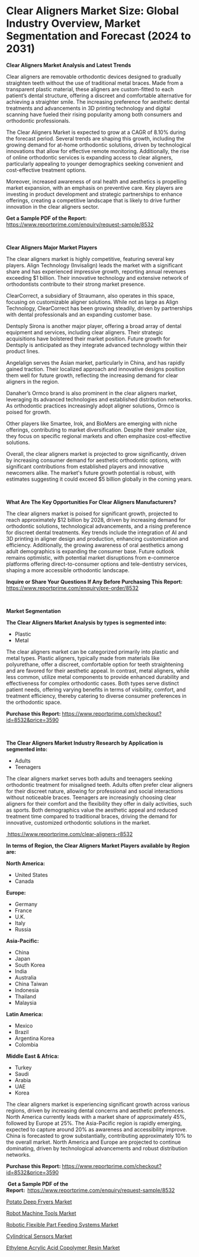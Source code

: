 <p><h1>Clear Aligners Market Size: Global Industry Overview, Market Segmentation and Forecast (2024 to 2031)</h1></p><p><strong>Clear Aligners Market Analysis and Latest Trends</strong></p>
<p><p>Clear aligners are removable orthodontic devices designed to gradually straighten teeth without the use of traditional metal braces. Made from a transparent plastic material, these aligners are custom-fitted to each patient’s dental structure, offering a discreet and comfortable alternative for achieving a straighter smile. The increasing preference for aesthetic dental treatments and advancements in 3D printing technology and digital scanning have fueled their rising popularity among both consumers and orthodontic professionals.</p><p>The Clear Aligners Market is expected to grow at a CAGR of 8.10% during the forecast period. Several trends are shaping this growth, including the growing demand for at-home orthodontic solutions, driven by technological innovations that allow for effective remote monitoring. Additionally, the rise of online orthodontic services is expanding access to clear aligners, particularly appealing to younger demographics seeking convenient and cost-effective treatment options. </p><p>Moreover, increased awareness of oral health and aesthetics is propelling market expansion, with an emphasis on preventive care. Key players are investing in product development and strategic partnerships to enhance offerings, creating a competitive landscape that is likely to drive further innovation in the clear aligners sector.</p></p>
<p><strong>Get a Sample PDF of the Report:&nbsp;</strong> <a href="https://www.reportprime.com/enquiry/request-sample/8532">https://www.reportprime.com/enquiry/request-sample/8532</a></p>
<p>&nbsp;</p>
<p><strong>Clear Aligners Major Market Players</strong></p>
<p><p>The clear aligners market is highly competitive, featuring several key players. Align Technology (Invisalign) leads the market with a significant share and has experienced impressive growth, reporting annual revenues exceeding $1 billion. Their innovative technology and extensive network of orthodontists contribute to their strong market presence.</p><p>ClearCorrect, a subsidiary of Straumann, also operates in this space, focusing on customizable aligner solutions. While not as large as Align Technology, ClearCorrect has been growing steadily, driven by partnerships with dental professionals and an expanding customer base.</p><p>Dentsply Sirona is another major player, offering a broad array of dental equipment and services, including clear aligners. Their strategic acquisitions have bolstered their market position. Future growth for Dentsply is anticipated as they integrate advanced technology within their product lines.</p><p>Angelalign serves the Asian market, particularly in China, and has rapidly gained traction. Their localized approach and innovative designs position them well for future growth, reflecting the increasing demand for clear aligners in the region.</p><p>Danaher’s Ormco brand is also prominent in the clear aligners market, leveraging its advanced technologies and established distribution networks. As orthodontic practices increasingly adopt aligner solutions, Ormco is poised for growth.</p><p>Other players like Smartee, Irok, and BioMers are emerging with niche offerings, contributing to market diversification. Despite their smaller size, they focus on specific regional markets and often emphasize cost-effective solutions.</p><p>Overall, the clear aligners market is projected to grow significantly, driven by increasing consumer demand for aesthetic orthodontic options, with significant contributions from established players and innovative newcomers alike. The market's future growth potential is robust, with estimates suggesting it could exceed $5 billion globally in the coming years.</p></p>
<p>&nbsp;</p>
<p><strong>What Are The Key Opportunities For Clear Aligners Manufacturers?</strong></p>
<p><p>The clear aligners market is poised for significant growth, projected to reach approximately $12 billion by 2028, driven by increasing demand for orthodontic solutions, technological advancements, and a rising preference for discreet dental treatments. Key trends include the integration of AI and 3D printing in aligner design and production, enhancing customization and efficiency. Additionally, the growing awareness of oral aesthetics among adult demographics is expanding the consumer base. Future outlook remains optimistic, with potential market disruptions from e-commerce platforms offering direct-to-consumer options and tele-dentistry services, shaping a more accessible orthodontic landscape.</p></p>
<p><strong>Inquire or Share Your Questions If Any Before Purchasing This Report:</strong> <a href="https://www.reportprime.com/enquiry/pre-order/8532">https://www.reportprime.com/enquiry/pre-order/8532</a></p>
<p>&nbsp;</p>
<p><strong>Market Segmentation</strong></p>
<p><strong>The Clear Aligners Market Analysis by types is segmented into:</strong></p>
<p><ul><li>Plastic</li><li>Metal</li></ul></p>
<p><p>The clear aligners market can be categorized primarily into plastic and metal types. Plastic aligners, typically made from materials like polyurethane, offer a discreet, comfortable option for teeth straightening and are favored for their aesthetic appeal. In contrast, metal aligners, while less common, utilize metal components to provide enhanced durability and effectiveness for complex orthodontic cases. Both types serve distinct patient needs, offering varying benefits in terms of visibility, comfort, and treatment efficiency, thereby catering to diverse consumer preferences in the orthodontic space.</p></p>
<p><strong>Purchase this Report:&nbsp;</strong><a href="https://www.reportprime.com/checkout?id=8532&price=3590">https://www.reportprime.com/checkout?id=8532&price=3590</a></p>
<p>&nbsp;</p>
<p><strong>The Clear Aligners Market Industry Research by Application is segmented into:</strong></p>
<p><ul><li>Adults</li><li>Teenagers</li></ul></p>
<p><p>The clear aligners market serves both adults and teenagers seeking orthodontic treatment for misaligned teeth. Adults often prefer clear aligners for their discreet nature, allowing for professional and social interactions without noticeable braces. Teenagers are increasingly choosing clear aligners for their comfort and the flexibility they offer in daily activities, such as sports. Both demographics value the aesthetic appeal and reduced treatment time compared to traditional braces, driving the demand for innovative, customized orthodontic solutions in the market.</p></p>
<p><a href="https://www.reportprime.com/clear-aligners-r8532">&nbsp;https://www.reportprime.com/clear-aligners-r8532</a></p>
<p><strong>In terms of Region, the Clear Aligners Market Players available by Region are:</strong></p>
<p>
    <p> <strong> North America: </strong>
        <ul>
            <li>United States</li>
            <li>Canada</li>
        </ul>
        </p> 
    <p> <strong> Europe: </strong>
        <ul>
            <li>Germany</li>
            <li>France</li>
            <li>U.K.</li>
            <li>Italy</li>
            <li>Russia</li>
        </ul>
        </p> 
    <p> <strong> Asia-Pacific: </strong>
        <ul>
            <li>China</li>
            <li>Japan</li>
            <li>South Korea</li>
            <li>India</li>
            <li>Australia</li>
            <li>China Taiwan</li>
            <li>Indonesia</li>
            <li>Thailand</li>
            <li>Malaysia</li>
        </ul>
        </p> 
    <p> <strong> Latin America: </strong>
        <ul>
            <li>Mexico</li>
            <li>Brazil</li>
            <li>Argentina Korea</li>
            <li>Colombia</li>
        </ul>
        </p> 
    <p> <strong> Middle East & Africa: </strong>
        <ul>
            <li>Turkey</li>
            <li>Saudi</li>
            <li>Arabia</li>
            <li>UAE</li>
            <li>Korea</li>
        </ul>
    </p>
    </p>
<p><p>The clear aligners market is experiencing significant growth across various regions, driven by increasing dental concerns and aesthetic preferences. North America currently leads with a market share of approximately 45%, followed by Europe at 25%. The Asia-Pacific region is rapidly emerging, expected to capture around 20% as awareness and accessibility improve. China is forecasted to grow substantially, contributing approximately 10% to the overall market. North America and Europe are projected to continue dominating, driven by technological advancements and robust distribution networks.</p></p>
<p><strong>Purchase this Report: </strong><a href="https://www.reportprime.com/checkout?id=8532&price=3590">https://www.reportprime.com/checkout?id=8532&price=3590</a></p>
<p>&nbsp;<strong>Get a Sample PDF of the Report:&nbsp;&nbsp;</strong><a href="https://www.reportprime.com/enquiry/request-sample/8532">https://www.reportprime.com/enquiry/request-sample/8532</a></p>
<p><strong></strong></p>
<p><p><a href="https://issuu.com/reportprime-2/docs/potato-deep-fryers-market-size-2030_3b9a2734860173">Potato Deep Fryers Market</a></p><p><a href="https://medium.com/@belaayi865/the-robot-machine-tools-market-prioritizes-cost-control-and-efficiency-enhancement-0492478f4dce">Robot Machine Tools Market</a></p><p><a href="https://medium.com/@belaayi865/this-robotic-flexible-part-feeding-systems-market-research-report-evaluates-the-key-market-ffbb9d56deae">Robotic Flexible Part Feeding Systems Market</a></p><p><a href="https://www.linkedin.com/pulse/how-regional-global-trends-shaping-cylindrical-sensors-market-0apde?trackingId=rZ6zQOERS5CK8ZLQUTt%2BwA%3D%3D">Cylindrical Sensors Market</a></p><p><a href="https://issuu.com/reportprime-2/docs/ethylene-acrylic-acid-copolymer-res_67026e885d0433">Ethylene Acrylic Acid Copolymer Resin Market</a></p></p>